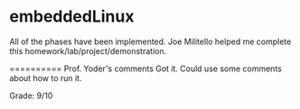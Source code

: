 # embeddedLinux

All of the phases have been implemented. Joe Militello helped me complete this
homework/lab/project/demonstration.

==========
Prof. Yoder's comments
Got it.  Could use some comments about how to run it.

Grade:  9/10
